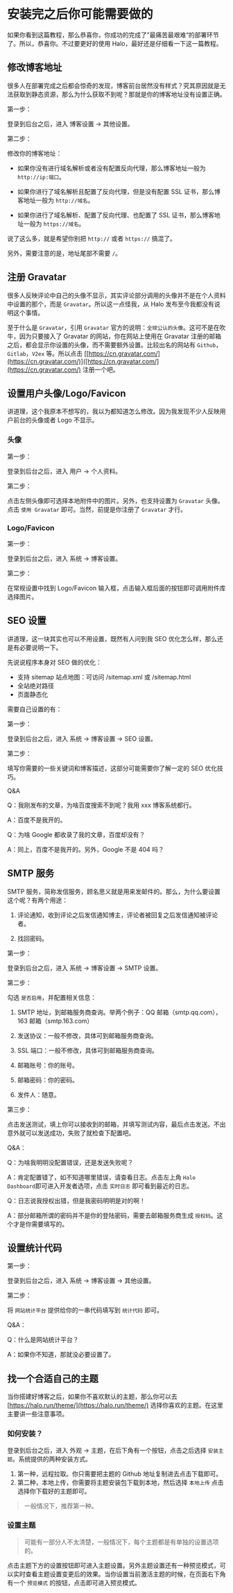 # 安装完之后你可能需要做的

如果你看到这篇教程，那么恭喜你，你成功的完成了”最痛苦最艰难“的部署环节了。所以，恭喜你。不过要更好的使用 Halo，最好还是仔细看一下这一篇教程。

## 修改博客地址

很多人在部署完成之后都会惊奇的发现，博客前台居然没有样式？究其原因就是无法获取到静态资源，那么为什么获取不到呢？那就是你的博客地址没有设置正确。

第一步：

登录到后台之后，进入 博客设置 -> 其他设置。

第二步：

修改你的博客地址：

- 如果你没有进行域名解析或者没有配置反向代理，那么博客地址一般为 `http://ip:端口`。

- 如果你进行了域名解析且配置了反向代理，但是没有配置 SSL 证书，那么博客地址一般为 `http://域名`。

- 如果你进行了域名解析、配置了反向代理、也配置了 SSL 证书，那么博客地址一般为 `https://域名`。

说了这么多，就是希望你别把 `http://` 或者 `https://` 搞混了。

另外，需要注意的是，地址尾部不需要 `/`。

## 注册 Gravatar

很多人反映评论中自己的头像不显示，其实评论部分调用的头像并不是在个人资料中设置的那个，而是 `Gravatar`。所以这一点怪我，从 Halo 发布至今我都没有说明这个事情。

至于什么是 `Gravatar`，引用 `Gravatar` 官方的说明：`全球公认的头像`。这可不是在吹牛，因为只要接入了 Gravatar 的网站，你在网站上使用在 Gravatar 注册的邮箱之后，都会显示你设置的头像，而不需要额外设置。比较出名的网站有 `Github`，`Gitlab`，`V2ex` 等。所以点击 [[https://cn.gravatar.com/](https://cn.gravatar.com/)]([https://cn.gravatar.com/](https://cn.gravatar.com/) 注册一个吧。

## 设置用户头像/Logo/Favicon

讲道理，这个我原本不想写的，我以为都知道怎么修改。因为我发现不少人反映用户前台的头像或者 Logo 不显示。

### 头像

第一步：

登录到后台之后，进入 用户 -> 个人资料。

第二步：

点击左侧头像即可选择本地附件中的图片。另外，也支持设置为 `Gravatar` 头像。点击 `使用 Gravatar` 即可。当然，前提是你注册了 `Gravatar` 才行。

### Logo/Favicon

第一步：

登录到后台之后，进入 系统 -> 博客设置。

第二步：

在常规设置中找到 Logo/Favicon 输入框，点击输入框后面的按钮即可调用附件库选择图片。

## SEO 设置

讲道理，这一块其实也可以不用设置，既然有人问到我 SEO 优化怎么样，那么还是有必要说明一下。

先说说程序本身对 SEO 做的优化：

- 支持 sitemap 站点地图：可访问 /sitemap.xml 或 /sitemap.html
- 全站绝对路径
- 页面静态化

需要自己设置的有：

第一步：

登录到后台之后，进入 系统 -> 博客设置 -> SEO 设置。

第二步：

填写你需要的一些关键词和博客描述，这部分可能需要你了解一定的 SEO 优化技巧。

Q&A

Q：我刚发布的文章，为啥百度搜索不到呢？我用 xxx 博客系统都行。

A：百度不是我开的。

Q：为啥 Google 都收录了我的文章，百度却没有？

A：同上，百度不是我开的。另外，Google 不是 404 吗？

## SMTP 服务

SMTP 服务，简称发信服务，顾名思义就是用来发邮件的。那么，为什么要设置这个呢？有两个用途：

1. 评论通知，收到评论之后发信通知博主，评论者被回复之后发信通知被评论者。

2. 找回密码。

第一步：

登录到后台之后，进入 系统 -> 博客设置 -> SMTP 设置。

第二步：

勾选 `是否启用`，并配置相关信息：

1. SMTP 地址，到邮箱服务商查询。举两个例子：QQ 邮箱（smtp.qq.com），163 邮箱（smtp.163.com）

2. 发送协议：一般不修改，具体可到邮箱服务商查询。

3. SSL 端口：一般不修改，具体可到邮箱服务商查询。

4. 邮箱账号：你的账号。

5. 邮箱密码：你的密码。

6. 发件人：随意。

第三步：

点击发送测试，填上你可以接收到的邮箱，并填写测试内容，最后点击发送。不出意外就可以发送成功，失败了就检查下配置吧。

Q&A：

Q：为啥我明明没配置错误，还是发送失败呢？

A：肯定配置错了，如不知道哪里错误，请查看日志。点击左上角 `Halo Dashboard`即可进入开发者选项，点击 `实时日志` 即可看到最近的日志。

Q：日志说我授权出错，但是我密码明明是对的啊！

A：部分邮箱所谓的密码并不是你的登陆密码，需要去邮箱服务商生成 `授权码`。这个才是你需要填写的。

## 设置统计代码

第一步：

登录到后台之后，进入 系统 -> 博客设置 -> 其他设置。

第二步：

将 `网站统计平台` 提供给你的一串代码填写到 `统计代码` 即可。

Q&A：

Q：什么是网站统计平台？

A：如果你不知道，那就没必要设置了。

## 找一个合适自己的主题

当你搭建好博客之后，如果你不喜欢默认的主题，那么你可以去 [https://halo.run/theme/](https://halo.run/theme/) 选择你喜欢的主题。在这里主要讲一些注意事项。

### 如何安装？

登录到后台之后，进入 外观 -> 主题，在后下角有一个按钮，点击之后选择 `安装主题`。系统提供的两种安装方式。

1. 第一种，远程拉取。你只需要把主题的 Github 地址复制进去点击下载即可。
2. 第二种，本地上传，你需要将主题安装包下载到本地，然后选择 `本地上传` 点击选择你下载好的主题即可。

> 一般情况下，推荐第一种。

### 设置主题

> 可能有一部分人不太清楚，一般情况下，每个主题都是有单独的设置选项的。

点击主题下方的设置按钮即可进入主题设置。另外主题设置还有一种预览模式，可以实时查看主题设置变更后的效果。当你设置当前激活主题的时候，在页面右下角有一个 `预览模式` 的按钮，点击即可进入预览模式。

